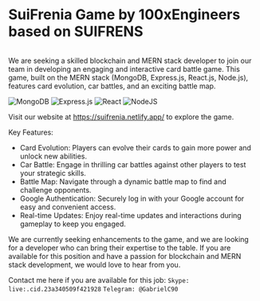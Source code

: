 # SuiFrenia Game by 100xEngineers based on SUIFRENS
<img src="https://suifrens.com/images/header-mobile.svg" alt="" align="center"/>


We are seeking a skilled blockchain and MERN stack developer to join our team in developing an engaging and interactive card battle game. This game, built on the MERN stack (MongoDB, Express.js, React.js, Node.js), features card evolution, car battles, and an exciting battle map.

![MongoDB](https://img.shields.io/badge/MongoDB-%234ea94b.svg?style=for-the-badge&logo=mongodb&logoColor=white)
![Express.js](https://img.shields.io/badge/express.js-%23404d59.svg?style=for-the-badge&logo=express&logoColor=%2361DAFB)
![React](https://img.shields.io/badge/react-%2320232a.svg?style=for-the-badge&logo=react&logoColor=%2361DAFB) 
![NodeJS](https://img.shields.io/badge/node.js-6DA55F?style=for-the-badge&logo=node.js&logoColor=white) 

Visit our website at https://suifrenia.netlify.app/ to explore the game.

Key Features:
- Card Evolution: Players can evolve their cards to gain more power and unlock new abilities.
- Car Battle: Engage in thrilling car battles against other players to test your strategic skills.
- Battle Map: Navigate through a dynamic battle map to find and challenge opponents.
- Google Authentication: Securely log in with your Google account for easy and convenient access.
- Real-time Updates: Enjoy real-time updates and interactions during gameplay to keep you engaged.

We are currently seeking enhancements to the game, and we are looking for a developer who can bring their expertise to the table. If you are available for this position and have a passion for blockchain and MERN stack development, we would love to hear from you.


Contact me here if you are available for this job:
`Skype: live:.cid.23a340509f421928`
`Telegram: @GabrielC90`
